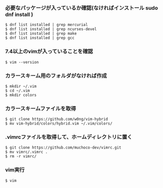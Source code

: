 ### 必要なパッケージが入っているか確認(なければインストール sudo dnf install )

    $ dnf list installed | grep mercurial
    $ dnf list installed | grep ncurses-devel
    $ dnf list installed | grep make
    $ dnf list installed | grep gcc

### 7.4以上のvimが入っていることを確認

    $ vim --version

### カラースキーム用のフォルダがなければ作成
    
    $ mkdir ~/.vim
    $ cd ~/.vim
    $ mkdir colors

### カラースキームファイルを取得
    
    $ git clone https://github.com/w0ng/vim-hybrid
    $ mv vim-hybrid/colors/hybrid.vim ~/.vim/colors/

### .vimrcファイルを取得して、ホームディレクトリに置く
    
    $ git clone https://github.com/muchoco-dev/vimrc.git
    $ mv vimrc/.vimrc .
    $ rm -r vimrc/

### vim実行

    $ vim
